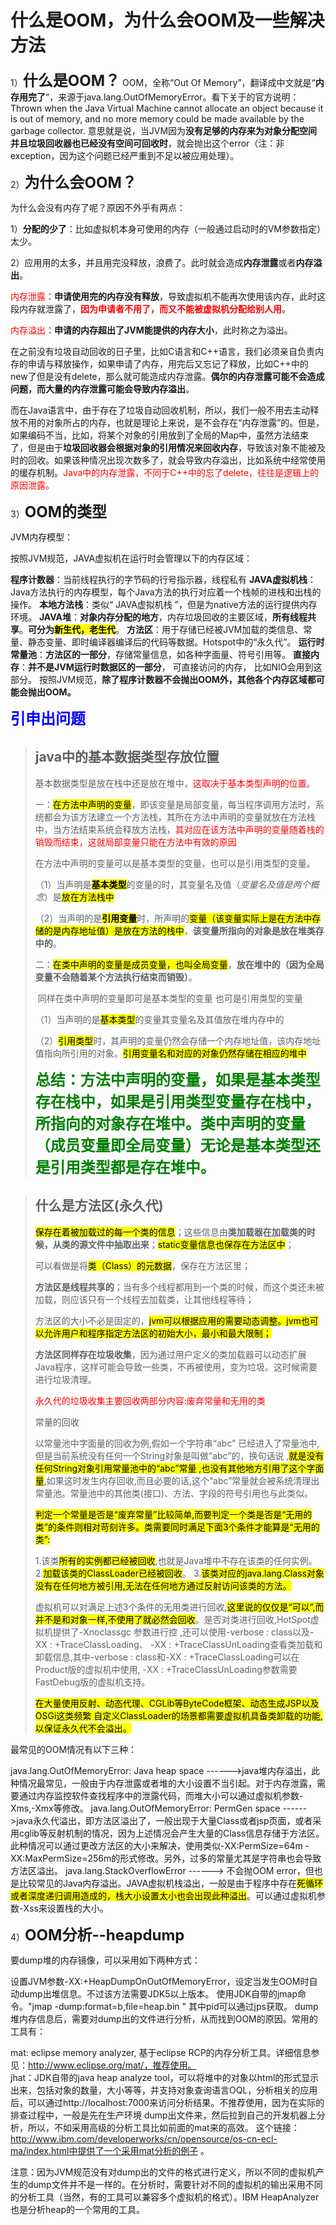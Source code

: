 # 什么是OOM，为什么会OOM及一些解决方法



1）<font size=5>**什么是OOM？**</font> OOM，全称“Out Of Memory”，翻译成中文就是“**内存用完了**”，来源于java.lang.OutOfMemoryError。看下关于的官方说明： Thrown when the Java Virtual Machine cannot allocate an object because it is out of memory, and no more memory could be made available by the garbage collector. 意思就是说，当JVM因为**没有足够的内存来为对象分配空间并且垃圾回收器也已经没有空间可回收时**，就会抛出这个error（注：非exception，因为这个问题已经严重到不足以被应用处理）。



2）<font size=5>**为什么会OOM？**</font>

 

为什么会没有内存了呢？原因不外乎有两点：

 

1）**分配的少了**：比如虚拟机本身可使用的内存（一般通过启动时的VM参数指定）太少。

 

2）应用用的太多，并且用完没释放，浪费了。此时就会造成**内存泄露**或者**内存溢出**。

 

<font color=red>内存泄露</font>：**申请使用完的内存没有释放**，导致虚拟机不能再次使用该内存，此时这段内存就泄露了，<font color=red>**因为申请者不用了，而又不能被虚拟机分配给别人用**</font>。



<font color=red>内存溢出</font>：**申请的内存超出了JVM能提供的内存大小**，此时称之为溢出。

 

在之前没有垃圾自动回收的日子里，比如C语言和C++语言，我们必须亲自负责内存的申请与释放操作，如果申请了内存，用完后又忘记了释放，比如C++中的new了但是没有delete，那么就可能造成内存泄露。**偶尔的内存泄露可能不会造成问题，而大量的内存泄露可能会导致内存溢出**。

 

而在Java语言中，由于存在了垃圾自动回收机制，所以，我们一般不用去主动释放不用的对象所占的内存，也就是理论上来说，是不会存在“内存泄露”的。但是，如果编码不当，比如，将某个对象的引用放到了全局的Map中，虽然方法结束了，但是由于**垃圾回收器会根据对象的引用情况来回收内存**，导致该对象不能被及时的回收。如果该种情况出现次数多了，就会导致内存溢出，比如系统中经常使用的缓存机制。<font color=red>Java中的内存泄露，不同于C++中的忘了delete，往往是逻辑上的原因泄露。</font>



3）<font size=5>**OOM的类型**</font>

 

JVM内存模型：

 

按照JVM规范，JAVA虚拟机在运行时会管理以下的内存区域：

**程序计数器**：当前线程执行的字节码的行号指示器，线程私有
**JAVA虚拟机栈**：Java方法执行的内存模型，每个Java方法的执行对应着一个栈帧的进栈和出栈的操作。
**本地方法栈**：类似“ JAVA虚拟机栈 ”，但是为native方法的运行提供内存环境。
**JAVA堆**：**对象内存分配的地方**，内存垃圾回收的主要区域，**所有线程共享**。**可分为<mark>新生代，老生代</mark>**。
**方法区**：用于存储已经被JVM加载的类信息、常量、静态变量、即时编译器编译后的代码等数据。Hotspot中的“永久代”。
**运行时常量池**：**方法区的一部分**，存储常量信息，如各种字面量、符号引用等。
**直接内存**：**并不是JVM运行时数据区的一部分**， 可直接访问的内存， 比如NIO会用到这部分。
按照JVM规范，**除了程序计数器不会抛出OOM外，其他各个内存区域都可能会抛出OOM。**



<font color=blue size=5>**引申出问题**</font>

> ## java中的基本数据类型存放位置
>
> 基本数据类型是放在栈中还是放在堆中，<font color=red>这取决于基本类型声明的位置</font>。
>
>  一：<mark>在方法中声明的变量</mark>，即该变量是局部变量，每当程序调用方法时，系统都会为该方法建立一个方法栈，其所在方法中声明的变量就放在方法栈中，当方法结束系统会释放方法栈，<font color=red>其对应在该方法中声明的变量随着栈的销毁而结束，这就局部变量只能在方法中有效的原因</font>
>
> 在方法中声明的变量可以是基本类型的变量，也可以是引用类型的变量。
>
> ​     （1）当声明是<mark>**基本类型**</mark>的变量的时，其变量名及值（*变量名及值是两个概念*）是<mark>放在方法栈中</mark>
>
> ​     （2）当声明的是<mark>**引用变量**</mark>时，所声明的<mark>变量（该变量实际上是在方法中存储的是内存地址值）是放在方法的栈中</mark>，**该变量所指向的对象是放在堆类存中的**。
>
> 二：<mark>在类中声明的变量是成员变量，也叫全局变量</mark>，**放在堆中的（因为全局变量不会随着某个方法执行结束而销毁）**。
>
> ​    同样在类中声明的变量即可是基本类型的变量 也可是引用类型的变量
>
> ​    （1）当声明的是<mark>基本类型</mark>的变量其变量名及其值放在堆内存中的
>
> ​    （2）<mark>引用类型</mark>时，其声明的变量仍然会存储一个内存地址值，该内存地址值指向所引用的对象。<mark>引用变量名和对应的对象仍然存储在相应的堆中</mark>
>
> <font size=5 color=green>**总结：方法中声明的变量，如果是基本类型存在栈中，如果是引用类型变量存在栈中，所指向的对象存在堆中。类中声明的变量（成员变量即全局变量）无论是基本类型还是引用类型都是存在堆中。**</font>



> ## 什么是方法区(永久代)
>
> <mark>保存在着被加载过的每一个类的信息</mark>；这些信息由**类加载器在加载类的时候，从类的源文件中抽取出来**；<mark>static变量信息也保存在方法区中</mark>；
>
> 可以看做是将<mark>类（Class）的元数据</mark>，保存在方法区里；
>
> **方法区是线程共享的**；当有多个线程都用到一个类的时候，而这个类还未被加载，则应该只有一个线程去加载类，让其他线程等待；
>
> 方法区的大小不必是固定的，<mark>jvm可以根据应用的需要动态调整。jvm也可以允许用户和程序指定方法区的初始大小，最小和最大限制；</mark>
>
> **方法区同样存在垃圾收集**，因为通过用户定义的类加载器可以动态扩展Java程序，这样可能会导致一些类，不再被使用，变为垃圾。这时候需要进行垃圾清理。
>
> <font color=red>永久代的垃圾收集主要回收两部分内容:废弃常量和无用的类</font>
>
> 常量的回收
>
> 以常量池中字面量的回收为例,假如一个字符串“abc” 已经进入了常量池中,但是当前系统没有任何一个String对象是叫做“abc”的，换句话说 ,<mark>就是没有任何String对象引用常量池中的“abc”常量 ,也没有其他地方引用了这个字面量</mark>,如果这时发生内存回收,而且必要的话,这个“abc”常量就会被系统清理出常量池。常量池中的其他类(接口)、方法、字段的符号引用也与此类似。
>
> <mark>判定一个常量是否是“废弃常量”比较简单,而要判定一个类是否是“无用的类”的条件则相对苛刻许多。类需要同时满足下面3个条件才能算是“无用的类”:</mark>
>
> 1.该类<mark>所有的实例都已经被回收</mark>,也就是Java堆中不存在该类的任何实例。
> 2.<mark>加载该类的ClassLoader已经被回收</mark>。
> 3.<mark>该类对应的java.lang.Class对象没有在任何地方被引用,无法在任何地方通过反射访问该类的方法。</mark>
>
> 虚拟机可以对满足上述3个条件的无用类进行回收,<mark>这里说的仅仅是“可以”,而并不是和对象一样,不使用了就必然会回收</mark>。是否对类进行回收,HotSpot虚拟机提供了-Xnoclassgc 参数进行控 ,还可以使用-verbose : class以及-XX : +TraceClassLoading、 -XX : +TraceClassUnLoading查看类加载和卸载信息,其中-verbose : class和-XX : +TraceClassLoading可以在Product版的虚拟机中使用, -XX : +TraceClassUnLoading参数需要FastDebug版的虚拟机支持。
>
> <mark>在大量使用反射、动态代理、CGLib等ByteCode框架、动态生成JSP以及OSGi这类频繁 自定义ClassLoader的场景都需要虚拟机具备类卸载的功能,以保证永久代不会溢出。</mark>



最常见的OOM情况有以下三种：

java.lang.OutOfMemoryError: Java heap space ------>java堆内存溢出，此种情况最常见，一般由于内存泄露或者堆的大小设置不当引起。对于内存泄露，需要通过内存监控软件查找程序中的泄露代码，而堆大小可以通过虚拟机参数-Xms,-Xmx等修改。
java.lang.OutOfMemoryError: PermGen space ------>java永久代溢出，即方法区溢出了，一般出现于大量Class或者jsp页面，或者采用cglib等反射机制的情况，因为上述情况会产生大量的Class信息存储于方法区。此种情况可以通过更改方法区的大小来解决，使用类似-XX:PermSize=64m -XX:MaxPermSize=256m的形式修改。另外，过多的常量尤其是字符串也会导致方法区溢出。
java.lang.StackOverflowError ------> 不会抛OOM error，但也是比较常见的Java内存溢出。JAVA虚拟机栈溢出，一般是由于程序中存在<mark>死循环或者深度递归调用造成的，栈大小设置太小也会出现此种溢出</mark>。可以通过虚拟机参数-Xss来设置栈的大小。



4）<font size=5>**OOM分析--heapdump**</font>

 

要dump堆的内存镜像，可以采用如下两种方式：

设置JVM参数-XX:+HeapDumpOnOutOfMemoryError，设定当发生OOM时自动dump出堆信息。不过该方法需要JDK5以上版本。
使用JDK自带的jmap命令。"jmap -dump:format=b,file=heap.bin <pid>"   其中pid可以通过jps获取。
dump堆内存信息后，需要对dump出的文件进行分析，从而找到OOM的原因。常用的工具有：

mat: eclipse memory analyzer, 基于eclipse RCP的内存分析工具。详细信息参见：http://www.eclipse.org/mat/，推荐使用。   
jhat：JDK自带的java heap analyze tool，可以将堆中的对象以html的形式显示出来，包括对象的数量，大小等等，并支持对象查询语言OQL，分析相关的应用后，可以通过http://localhost:7000来访问分析结果。不推荐使用，因为在实际的排查过程中，一般是先在生产环境 dump出文件来，然后拉到自己的开发机器上分析，所以，不如采用高级的分析工具比如前面的mat来的高效。
这个链接：http://www.ibm.com/developerworks/cn/opensource/os-cn-ecl-ma/index.html中提供了一个采用mat分析的例子 。

 

注意：因为JVM规范没有对dump出的文件的格式进行定义，所以不同的虚拟机产生的dump文件并不是一样的。在分析时，需要针对不同的虚拟机的输出采用不同的分析工具（当然，有的工具可以兼容多个虚拟机的格式）。IBM HeapAnalyzer也是分析heap的一个常用的工具。

